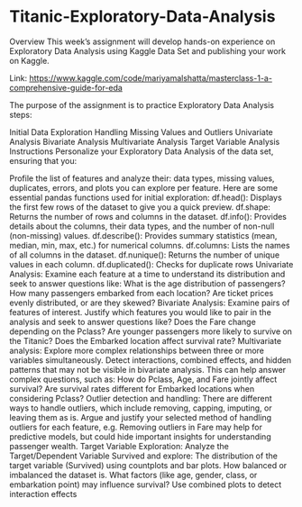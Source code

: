 # Titanic-Exploratory-Data-Analysis

Overview
This week’s assignment will develop hands-on experience on Exploratory Data Analysis using Kaggle Data Set and publishing your work on Kaggle.

Link: https://www.kaggle.com/code/mariyamalshatta/masterclass-1-a-comprehensive-guide-for-eda

The purpose of the assignment is to practice Exploratory Data Analysis steps:

Initial Data Exploration
Handling Missing Values and Outliers
Univariate Analysis
Bivariate Analysis
Multivariate Analysis
Target Variable Analysis
Instructions 
Personalize your Exploratory Data Analysis of the data set, ensuring that you:

Profile the list of features and analyze their: data types, missing values, duplicates, errors, and plots you can explore per feature. Here are some essential pandas functions used for initial exploration:
df.head(): Displays the first few rows of the dataset to give you a quick preview.
df.shape: Returns the number of rows and columns in the dataset.
df.info(): Provides details about the columns, their data types, and the number of non-null (non-missing) values.
df.describe(): Provides summary statistics (mean, median, min, max, etc.) for numerical columns.
df.columns: Lists the names of all columns in the dataset.
df.nunique(): Returns the number of unique values in each column.
df.duplicated(): Checks for duplicate rows
Univariate Analysis: Examine each feature at a time to understand its distribution and seek to answer questions like:
What is the age distribution of passengers?
How many passengers embarked from each location?
Are ticket prices evenly distributed, or are they skewed?
Bivariate Analysis: Examine pairs of features of interest. Justify which features you would like to pair in the analysis and seek to answer questions like?
Does the Fare change depending on the Pclass?
Are younger passengers more likely to survive on the Titanic?
Does the Embarked location affect survival rate?
Multivariate analysis: Explore more complex relationships between three or more variables simultaneously. Detect interactions, combined effects, and hidden patterns that may not be visible in bivariate analysis. This can help answer complex questions, such as:
How do Pclass, Age, and Fare jointly affect survival?
Are survival rates different for Embarked locations when considering Pclass?
Outlier detection and handling: There are different ways to handle outliers, which include removing, capping, imputing, or leaving them as is. Argue and justify your selected method of handling outliers for each feature, e.g.
Removing outliers in Fare may help for predictive models, but could hide important insights for understanding passenger wealth.
 Target Variable Exploration: Analyze the Target/Dependent Variable Survived and explore:
The distribution of the target variable (Survived) using countplots and bar plots.
How balanced or imbalanced the dataset is.
What factors (like age, gender, class, or embarkation point) may influence survival?
Use combined plots to detect interaction effects

